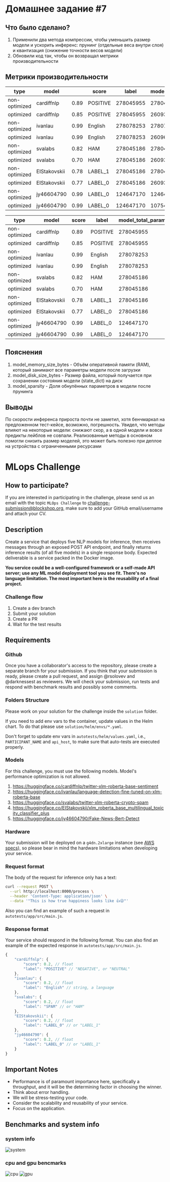 # Домашнее задание #7

## Что было сделано?

1. Применили два метода компрессии, чтобы уменьшить размер модели и ускорить инференс: прунинг (отдельные веса внутри слоя) и квантизация (снижение точности весов модели)
2. Обновили код так, чтобы он возвращал метрики производительности

## Метрики производительности

| type | model |  | score | label | model_total_parameters | model_nonzero_parameters | model_zero_parameters | model_sparsity | model_memory_size_bytes | model_disk_size_bytes | last_inference_time_sec |
|----------|-----------|-----------|-----------|-----------|-----------|-----------|-----------|-----------|------------|-------------|-------------|
| non-optimized | cardiffnlp  | 0.89  | POSITIVE  | 278045955  | 278045187  | 768  | 0.0  | 1112183820  | 1112263328  | 0.19   |
| optimized     | cardiffnlp        | 0.85        | POSITIVE        | 278045955     | 260939825       | 17106130        | 0.06        | 1112183820        | 1112263392        | 0.14         |
| non-optimized | ivanlau  | 0.99  | English  | 278078253  | 278077456  | 797  | 0.0  | 1112313012  | 1112392480  | 0.13   |
| optimized     | ivanlau        | 0.99        | English        | 278078253        | 260965643        | 17112610        | 0.06        | 1112313012        | 1112392544        | 0.13         |
| non-optimized | svalabs  | 0.82  | HAM  | 278045186  | 278044418  | 768  | 0.0  | 1112180744  | 1112260256  | 0.13   |
| optimized     | svalabs        | 0.70        | HAM        | 278045186        | 260939210        | 17105976       | 0.06        | 1112180744       | 1112260320        | 0.12        |
| non-optimized | EIStakovskii  | 0.78  | LABEL_1  | 278045186  | 278044387  | 799  | 0.0  | 1112180744  | 1112260256  | 0.12   |
| optimized     | EIStakovskii        | 0.77        | LABEL_0        | 278045186        | 260939179        | 17106007        | 0.06        | 1112180744        | 1112260320        | 0.11         |
| non-optimized | jy46604790  | 0.99  | LABEL_0  | 124647170  | 124646395  | 775  | 0.0  | 498588680  | 498668192  | 0.12   |
| optimized     | jy46604790        | 0.99      | LABEL_0        | 124647170        | 107541187        | 17105983        | 0.14        | 498588680        | 498668256        | 0.12         |

| type           | model         | score | label     | model_total_parameters | model_nonzero_parameters | model_zero_parameters | model_sparsity | model_memory_size_bytes | model_disk_size_bytes | last_inference_time_sec |
|----------------|---------------|-------|-----------|------------------------|---------------------------|------------------------|----------------|--------------------------|------------------------|--------------------------|
| non-optimized  | cardiffnlp    | 0.89  | POSITIVE  | 278045955              | 278045187                 | 768                    | 0.0            | 1112183820               | 1112263328             | 0.19                     |
| optimized      | cardiffnlp    | 0.85  | POSITIVE  | 278045955              | 260939825                 | 17106130               | 0.06           | 1112183820               | 1112263392             | 0.14                     |
| non-optimized  | ivanlau       | 0.99  | English   | 278078253              | 278077456                 | 797                    | 0.0            | 1112313012               | 1112392480             | 0.13                     |
| optimized      | ivanlau       | 0.99  | English   | 278078253              | 260965643                 | 17112610               | 0.06           | 1112313012               | 1112392544             | 0.13                     |
| non-optimized  | svalabs       | 0.82  | HAM       | 278045186              | 278044418                 | 768                    | 0.0            | 1112180744               | 1112260256             | 0.13                     |
| optimized      | svalabs       | 0.70  | HAM       | 278045186              | 260939210                 | 17105976               | 0.06           | 1112180744               | 1112260320             | 0.12                     |
| non-optimized  | EIStakovskii  | 0.78  | LABEL_1   | 278045186              | 278044387                 | 799                    | 0.0            | 1112180744               | 1112260256             | 0.12                     |
| optimized      | EIStakovskii  | 0.77  | LABEL_0   | 278045186              | 260939179                 | 17106007               | 0.06           | 1112180744               | 1112260320             | 0.11                     |
| non-optimized  | jy46604790    | 0.99  | LABEL_0   | 124647170              | 124646395                 | 775                    | 0.0            | 498588680                | 498668192              | 0.12                     |
| optimized      | jy46604790    | 0.99  | LABEL_0   | 124647170              | 107541187                 | 17105983               | 0.14           | 498588680                | 498668256              | 0.12                     |

## Пояснения

1. model_memory_size_bytes - Объём оперативной памяти (RAM), который занимают все параметры модели после загрузки
2. model_disk_size_bytes - Размер файла, который получается при сохранении состояния модели (state_dict) на диск
3. model_sparsity - Доля обнулённых параметров в модели после прунинга

## Выводы

По скорости инференса прироста почти не заметил, хотя бенчмаркал на предложенном тест-кейсе, возможно, погрешность. Увидел, что методы влияют на некоторые модели: снижают скор, а в одной модели и вовсе предикты лейблов не совпали. Реализованные методы в основном помогли снизить размер моделей, это может быть полезно при деплое на устройства с ограниченными ресурсами

# MLops Challenge


## How to participate?

If you are interested in participating in the challenge, please send us an email with the topic `MLOps Challenge` to challenge-submission@blockshop.org, make sure to add your GitHub email/username and attach your CV.


## Description

Create a service that deploys five NLP models for inference, then receives messages through an exposed POST API endpoint, and finally returns inference results (of all five models) in a single response body.
Expected deliverable is a service packed in the Docker image.

**You service could be a well-configured framework or a self-made API server; use any ML model deployment tool you see fit. There's no language limitation. The most important here is the reusability of a final project.**


### Challenge flow

1. Create a dev branch
2. Submit your solution
3. Create a PR
4. Wait for the test results


## Requirements

### Github

Once you have a collaborator's access to the repository, please create a separate branch for your submission. If you think that your submission is ready, please create a pull request, and assign @rsolovev and @darknessest as reviewers.
We will check your submission, run tests and respond with benchmark results and possibly some comments.

### Folders Structure

Please work on your solution for the challenge inside the `solution` folder.

If you need to add env vars to the container, update values in the Helm chart.
To do that please use `solution/helm/envs/*.yaml`.

Don't forget to update env vars in `autotests/helm/values.yaml`, i.e., `PARTICIPANT_NAME` and `api_host`, to make sure that auto-tests are executed properly.

### Models

For this challenge, you must use the following models. Model's performance optimization is not allowed.

1. https://huggingface.co/cardiffnlp/twitter-xlm-roberta-base-sentiment
2. https://huggingface.co/ivanlau/language-detection-fine-tuned-on-xlm-roberta-base
3. https://huggingface.co/svalabs/twitter-xlm-roberta-crypto-spam
4. https://huggingface.co/EIStakovskii/xlm_roberta_base_multilingual_toxicity_classifier_plus
5. https://huggingface.co/jy46604790/Fake-News-Bert-Detect

### Hardware

Your submission will be deployed on a `g4dn.2xlarge` instance (see [AWS specs](https://aws.amazon.com/ec2/instance-types/g4/)), so please bear in mind the hardware limitations when developing your service.

### Request format

The body of the request for inference only has a text:

```bash
curl --request POST \
  --url http://localhost:8000/process \
  --header 'Content-Type: application/json' \
  --data '"This is how true happiness looks like 👍😜"'
```

Also you can find an example of such a request in `autotests/app/src/main.js`.

### Response format

Your service should respond in the following format. You can also find an example of the expected response in `autotests/app/src/main.js`.

```js
{
    "cardiffnlp": {
        "score": 0.2, // float
        "label": "POSITIVE" // "NEGATIVE", or "NEUTRAL"
    },
    "ivanlau": {
        "score": 0.2, // float
        "label": "English" // string, a language
    },
    "svalabs": {
        "score": 0.2, // float
        "label": "SPAM" // or "HAM"
    },
    "EIStakovskii": {
        "score": 0.2, // float
        "label": "LABEL_0" // or "LABEL_1"
    },
    "jy46604790": {
        "score": 0.2, // float
        "label": "LABEL_0" // or "LABEL_1"
    }
}
```


## Important Notes

- Performance is of paramount importance here, specifically a throughput, and it will be the determining factor in choosing the winner.
- Think about error handling.
- We will be stress-testing your code.
- Consider the scalability and reusability of your service.
- Focus on the application.


## Benchmarks and system info

### system info
![system](imgs/system.png)

### cpu and gpu bencmarks
![cpu](imgs/cpu.png)
![gpu](imgs/gpu.png)
